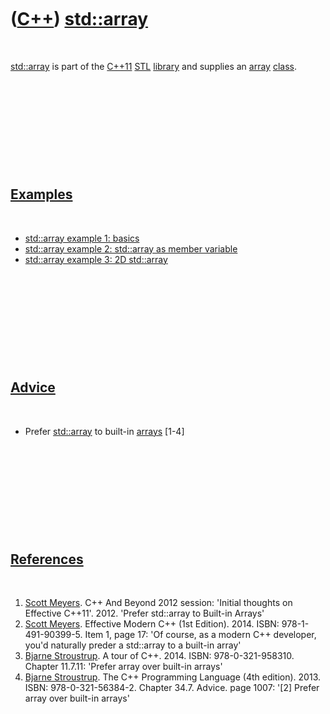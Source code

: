 
 

 

 

 

 

([C++](Cpp.md)) [std::array](CppStdArray.md)
==============================================

 

[std::array](CppStdArray.md) is part of the [C++11](Cpp11.md)
[STL](CppStl.md) [library](CppLibrary.md) and supplies an
[array](CppArray.md) [class](CppClass.md).

 

 

 

 

 

[Examples](CppExample.md)
--------------------------

 

-   [std::array example 1: basics](CppStdArrayExample1.md)
-   [std::array example 2: std::array as member
    variable](CppStdArrayExample2.md)
-   [std::array example 3: 2D std::array](CppStdArrayExample3.md)

 

 

 

 

 

[Advice](CppAdvice.md)
-----------------------

 

-   Prefer [std::array](CppStdArray.md) to built-in
    [arrays](CppArray.md) \[1-4\]

 

 

 

 

 

[References](CppReferences.md)
-------------------------------

 

1.  [Scott Meyers](CppScottMeyers.md). C++ And Beyond 2012 session:
    'Initial thoughts on Effective C++11'. 2012. 'Prefer std::array to
    Built-in Arrays'
2.  [Scott Meyers](CppScottMeyers.md). Effective Modern C++
    (1st Edition). 2014. ISBN: 978-1-491-90399-5. Item 1, page 17: 'Of
    course, as a modern C++ developer, you'd naturally preder a
    std::array to a built-in array'
3.  [Bjarne Stroustrup](CppBjarneStroustrup.md). A tour of C++. 2014.
    ISBN: 978-0-321-958310. Chapter 11.7.11: 'Prefer array over built-in
    arrays'
4.  [Bjarne Stroustrup](CppBjarneStroustrup.md). The C++ Programming
    Language (4th edition). 2013. ISBN: 978-0-321-56384-2. Chapter 34.7.
    Advice. page 1007: '\[2\] Prefer array over built-in arrays'

 

 

 

 

 

 

